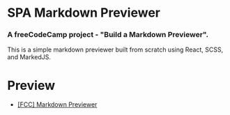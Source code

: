 # SPA Markdown Previewer

### A freeCodeCamp project - "Build a Markdown Previewer". 

This is a simple markdown previewer built from scratch using React, SCSS, and MarkedJS.

# Preview

 * [[FCC] Markdown Previewer](https://ivan-mitriakhin.github.io/markdown-previewer/)

